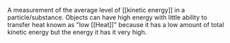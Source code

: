 A measurement of the average level of [[kinetic energy]] in a particle/substance. Objects can have high energy with little ability to transfer heat known as "low [[Heat]]" because it has a low amount of total kinetic energy but the energy it has it very high.
